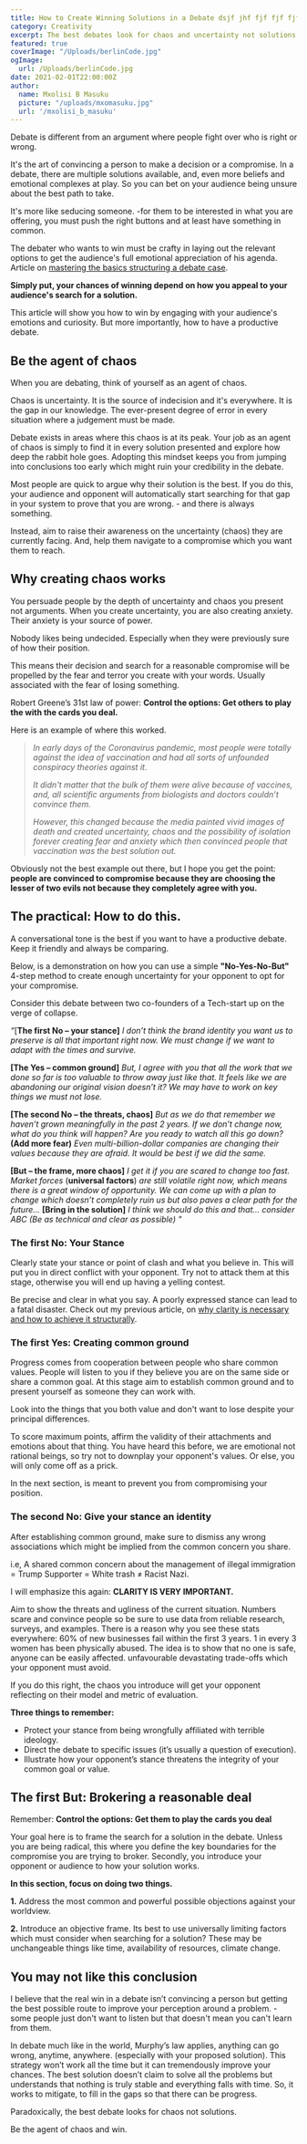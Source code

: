 ```yaml
---
title: How to Create Winning Solutions in a Debate dsjf jhf fjf fjf fjf fjf fj
category: Creativity
excerpt: The best debates look for chaos and uncertainty not solutions. Be the agent of chaos and win.
featured: true
coverImage: "/Uploads/berlinCode.jpg"
ogImage:
  url: /Uploads/berlinCode.jpg
date: 2021-02-01T22:00:00Z
author:
  name: Mxolisi B Masuku
  picture: "/uploads/mxomasuku.jpg"
  url: '/mxolisi_b_masuku'
---
```



Debate is different from an argument where people fight over who is right or wrong. 

It's the art of convincing a person to make a decision or a compromise. In a debate, there are multiple solutions available, and, even more beliefs and emotional complexes at play. So you can bet on your audience being unsure about the best path to take.

It's more like seducing someone. -for them to be interested in what you are offering, you must push the right buttons and at least have something in common. 

The debater who wants to win must be crafty in laying out the relevant options to get the audience's full emotional appreciation of his agenda. Article on [mastering the basics structuring a debate case](https://www.pich.co.zw/post/the-prep-sheet-for-mastering-structure-in-debate).

**Simply put, your chances of winning depend on how you appeal to your audience's search for a solution.** 

This article will show you how to win by engaging with your audience's emotions and curiosity. But more importantly, how to have a productive debate. 

## **Be the agent of chaos**

When you are debating, think of yourself as an agent of chaos. 

Chaos is uncertainty. It is the source of indecision and it's everywhere. It is the gap in our knowledge. The ever-present degree of error in every situation where a judgement must be made.

Debate exists in areas where this chaos is at its peak. Your job as an agent of chaos is simply to find it in every solution presented and explore how deep the rabbit hole goes. Adopting this mindset keeps you from jumping into conclusions too early which might ruin your credibility in the debate. 

Most people are quick to argue why their solution is the best. If you do this, your audience and opponent will automatically start searching for that gap in your system to prove that you are wrong. - and there is always something. 

Instead, aim to raise their awareness on the uncertainty (chaos) they are currently facing. And, help them navigate to a compromise which you want them to reach.

## **Why creating chaos works**

You persuade people by the depth of uncertainty and chaos you present not arguments. When you create uncertainty, you are also creating anxiety. Their anxiety is your source of power.

Nobody likes being undecided. Especially when they were previously sure of how their position. 

This means their decision and search for a reasonable compromise will be propelled by the fear and terror you create with your words. Usually associated with the fear of losing something. 

Robert Greene’s 31st law of power: **Control the options: Get others to play the with the cards you deal.** 

Here is an example of where this worked.

> *In early days of the Coronavirus pandemic, most people were totally against the idea of vaccination and had all sorts of unfounded conspiracy theories against it.* 
>
> *It didn't matter that the bulk of them were alive because of vaccines, and, all scientific arguments from biologists and doctors couldn’t convince them.*
>
> *However, this changed because the media painted vivid images of death and created uncertainty, chaos and the possibility of isolation forever creating fear and anxiety which then convinced people that vaccination was the best solution out.* 

Obviously not the best example out there, but I hope you get the point: **people are convinced to compromise because they are choosing the lesser of two evils not because they completely agree with you.**

## **The practical: How to do this.**

A conversational tone is the best if you want to have a productive debate. Keep it friendly and always be comparing. 

Below, is a demonstration on how you can use a simple **"No-Yes-No-But"** 4-step method to create enough uncertainty for your opponent to opt for your compromise.

Consider this debate between two co-founders of a Tech-start up on the verge of collapse. 

*“*[**The first No – your stance]** *I don’t think the brand identity you want us to preserve is all that important right now. We must change if we want to adapt with the times and survive.*

**[The Yes – common ground]** *But, I agree with you that all the work that we done so far is too valuable to throw away just like that. It feels like we are abandoning our original vision doesn’t it? We may have to work on key things we must not lose.*

**[The second No – the threats, chaos]** *But as we do that remember we haven’t grown meaningfully in the past 2 years. If we don’t change now, what do you think will happen? Are you ready to watch all this go down?* **(Add more fear)** *Even multi-billion-dollar companies are changing their values because they are afraid. It would be best if we did the same.*

**[But – the frame, more chaos]** *I get it if you are scared to change too fast. Market forces* (**universal factors**) *are still volatile right now, which means there is a great window of opportunity. We can come up with a plan to change which doesn’t completely ruin us but also paves a clear path for the future…* **[Bring in the solution]** *I think we should do this and that… consider ABC (Be as technical and clear as possible) "* 

### **The first No: Your Stance**

Clearly state your stance or point of clash and what you believe in. This will put you in direct conflict with your opponent. Try not to attack them at this stage, otherwise you will end up having a yelling contest.

Be precise and clear in what you say. A poorly expressed stance can lead to a fatal disaster. Check out my previous article, on [why clarity is necessary and how to achieve it structurally](https://www.pich.co.zw/post/the-prep-sheet-for-mastering-structure-in-debate).

### **The first Yes**: Creating common ground

Progress comes from cooperation between people who share common values. People will listen to you if they believe you are on the same side or share a common goal. At this stage aim to establish common ground and to present yourself as someone they can work with. 

Look into the things that you both value and don't want to lose despite your principal differences. 

To score maximum points, affirm the validity of their attachments and emotions about that thing. You have heard this before, we are emotional not rational beings, so try not to downplay your opponent's values. Or else, you will only come off as a prick.

In the next section, is meant to prevent you from compromising your position.

### **The second No**: Give your stance an identity

After establishing common ground, make sure to dismiss any wrong associations which might be implied from the common concern you share. 

i.e, A shared common concern about the management of illegal immigration = Trump Supporter = White trash ≠ Racist Nazi. 

I will emphasize this again: **CLARITY IS VERY IMPORTANT.** 

Aim to show the threats and ugliness of the current situation. Numbers scare and convince people so be sure to use data from reliable research, surveys, and examples. There is a reason why you see these stats everywhere: 60% of new businesses fail within the first 3 years. 1 in every 3 women has been physically abused. The idea is to show that no one is safe, anyone can be easily affected. unfavourable devastating trade-offs which your opponent must avoid.

If you do this right, the chaos you introduce will get your opponent reflecting on their model and metric of evaluation.

**Three things to remember:**

- Protect your stance from being wrongfully affiliated with terrible ideology.
- Direct the debate to  specific issues (it’s usually a question of execution).
- Illustrate how your opponent’s stance threatens the integrity of your common goal or value.

## **The first But: Brokering a reasonable deal**

Remember: **Control the options: Get them to play the cards you deal**

Your goal here is to frame the search for a solution in the debate. Unless you are being radical, this where you define the key boundaries for the compromise you are trying to broker. Secondly, you introduce your opponent or audience to how your solution works. 

**In this section, focus on doing two things.**

**1.** Address the most common and powerful possible objections against your worldview. 

**2.** Introduce an objective frame. Its best to use universally limiting factors which must consider when searching for a solution? These may be unchangeable things like time, availability of resources, climate change.

## **You may not like this conclusion**

I believe that the real win in a debate isn’t convincing a person but getting the best possible route to improve your perception around a problem. - some people just don't want to listen but that doesn't mean you can't learn from them.

In debate much like in the world, Murphy’s law applies, anything can go wrong, anytime, anywhere. (especially with your proposed solution). This strategy won’t work all the time but it can tremendously improve your chances. The best solution doesn’t claim to solve all the problems but understands that nothing is truly stable and everything falls with time. So, it works to mitigate, to fill in the gaps so that there can be progress.

Paradoxically, the best debate looks for chaos not solutions. 

Be the agent of chaos and win.

 